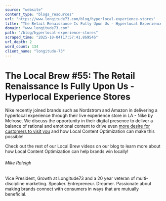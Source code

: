 ```yaml
---
source: "website"
content_type: "blogs_resources"
url: "https://www.longitude73.com/blog/hyperlocal-experience-stores"
title: "The Retail Renaissance Is Fully Upon Us - Hyperlocal Experience Stores"
domain: "www.longitude73.com"
path: "/blog/hyperlocal-experience-stores"
scraped_time: "2025-10-04T17:57:41.869546"
url_depth: 2
word_count: 134
client_name: "longitude-73"
---
```


# The Local Brew #55: The Retail Renaissance Is Fully Upon Us - Hyperlocal Experience Stores

Nike recently joined brands such as Nordstrom and Amazon in delivering a hyperlocal experience through their live experience store in LA - Nike by Melrose. We discuss the opportunity in their digital presence to deliver a balance of rational and emotional content to drive even [more desire for customers to visit you](/blog/the-local-brew-42-evolving-customer-experience-beyond-the-4-walls-of-your-location-to-drive-revenue) and how Local Content Optimization can make this possible!

Check out the rest of our Local Brew videos on our blog to learn more about how Local Content Optimization can help brands win locally!

###### Mike Raleigh

Vice President, Growth at Longitude73 and a 20 year veteran of multi-discipline marketing. Speaker. Entrepreneur. Dreamer. Passionate about making brands connect with consumers in ways that are mutually beneficial.